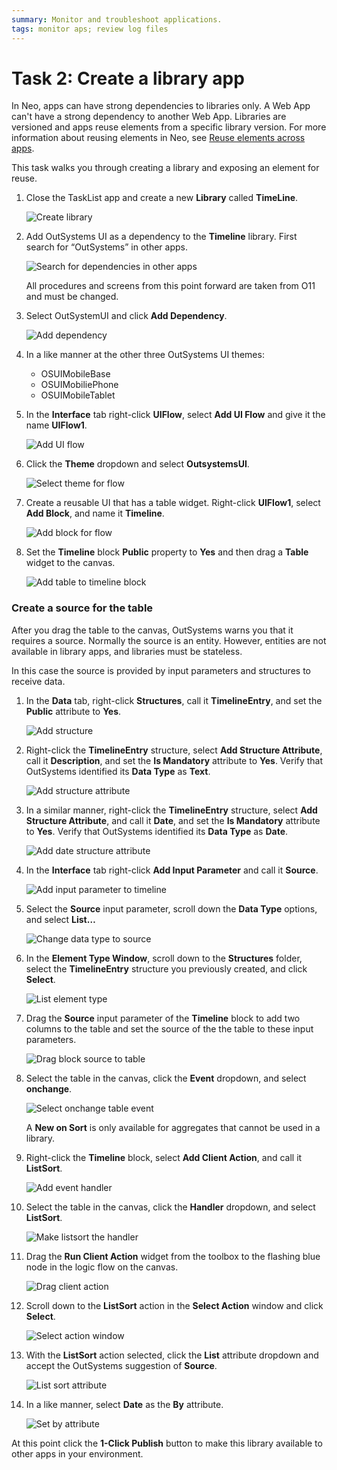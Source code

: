 ```yaml
---
summary: Monitor and troubleshoot applications.  
tags: monitor aps; review log files
---
```

# Task 2: Create a library app

In Neo, apps can have strong dependencies to libraries only. A Web App can't have a strong dependency to another Web App. Libraries are versioned and apps reuse elements from a specific library version. For more information about reusing elements in Neo, see [Reuse elements across apps](reuse-elements.md).

This task walks you through creating a library and exposing an element for reuse.

1. Close the TaskList app and create a new **Library** called **TimeLine**.

    ![Create library](images/create-library.png "Create library") 

1. Add OutSystems UI as a dependency to the **Timeline** library.  First search for “OutSystems” in other apps.

    ![Search for dependencies in other apps](images/search-for-dependencies-in-other-apps.png "Search for dependencies in other apps") 

    <div class="info" markdown="1">

    All procedures and screens from this point forward are taken from O11 and must be changed. 

    </div>
    
1. Select OutSystemUI and click **Add Dependency**.

    ![Add dependency](images/add-dependency.png "Add dependency") 

1. In a like manner at the other three OutSystems UI themes:
    * OSUIMobileBase
    * OSUIMobiliePhone
    * OSUIMobileTablet
1. In the **Interface** tab right-click **UIFlow**, select **Add UI Flow** and give it the name **UIFlow1**. 

    ![Add UI flow](images/add-ui-flow.png "Add UI flow") 

1. Click the **Theme** dropdown and select **OutsystemsUI**.

    ![Select theme for flow](images/select-theme-for-flow.png "Select theme for flow") 

1. Create a reusable UI that has a table widget. Right-click **UIFlow1**, select **Add Block**, and name it **Timeline**.

    ![Add block for flow](images/add-block-to-uiflow.png "Add block for flow") 

1. Set the **Timeline** block **Public** property to **Yes** and then drag a **Table** widget to the canvas.  

    ![Add table to timeline block](images/add-table-to-timeline-block.png "Add table to timeline block") 


### Create a source for the table

After you drag the table to the canvas, OutSystems warns you that it requires a source. Normally the source is an entity. However, entities are not available in library apps, and libraries must be stateless.

In this case the source is provided by input parameters and structures to receive data.


1. In the **Data** tab, right-click **Structures**, call it **TimelineEntry**, and set the **Public** attribute to **Yes**. 

    ![Add structure](images/add-structure.png "Add structure") 

1. Right-click the **TimelineEntry** structure, select **Add Structure Attribute**, call it **Description**, and set the **Is Mandatory** attribute to **Yes**. Verify that OutSystems identified its **Data Type** as **Text**.

    ![Add structure attribute](images/add-structure-attribute.png "Add structure attribute") 

1. In a similar manner, right-click the **TimelineEntry** structure, select **Add Structure Attribute**, and call it **Date**, and set the **Is Mandatory** attribute to **Yes**. Verify that OutSystems identified its **Data Type** as **Date**.

    ![Add date structure attribute](images/add-date-structure-attribute.png "Add date structure attribute") 

1. In the **Interface** tab right-click **Add Input Parameter** and call it **Source**.

    ![Add input parameter to timeline](images/add-input-paramter-to-timeline.png "Add input parameter to timeline") 

1. Select the **Source** input parameter, scroll down the **Data Type** options, and select **List…**

    ![Change data type to source](images/change-data-type-to-list.png "Change data type to source") 

1. In the **Element Type Window**, scroll down to the **Structures** folder, select the **TimelineEntry** structure you previously created, and click **Select**.

    ![List element type](images/list-element-type-window.png "List element type") 

1. Drag the **Source** input parameter of the **Timeline** block to add two columns to the table and set the source of the the table to these input parameters.

    ![Drag block source to table](images/drag-block-source-to-table.png "Drag block source to table") 

1. Select the table in the canvas, click the **Event** dropdown, and select **onchange**.

    ![Select onchange table event](images/select-onchange-table-event.png "Select onchange table event")  


    <div class="info" markdown="1">

    A **New on Sort** is only available for aggregates that cannot be used in a library.

    </div>


1. Right-click the **Timeline** block, select **Add Client Action**,  and call it **ListSort**.

    ![Add event handler](images/add-event-handler.png "Add event handler") 

1. Select the table in the canvas, click the **Handler** dropdown, and select **ListSort**.

    ![Make listsort the handler](images/make-listsort-the-handler.png "Make listsort the handler")  

1. Drag the **Run Client Action** widget from the toolbox to the flashing blue node in the logic flow on the canvas.

    ![Drag client action](images/drag-client-action.png "Drag client action") 

1. Scroll down to the **ListSort** action in the **Select Action** window and click **Select**.

    ![Select action window](images/select-action-window.png "Select action window") 

1. With the **ListSort** action selected, click the **List** attribute dropdown and accept the OutSystems suggestion of **Source**.

    ![List sort attribute](images/list-sort-attribute.png "List sort attribute") 

1. In a like manner, select **Date** as the **By** attribute.

    ![Set by attribute](images/set-by-attribute.png "Set by attribute") 

At this point click the **1-Click Publish** button to make this library available to other apps in your environment.

